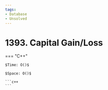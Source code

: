 ```yaml
---
tags:
- Database
- Unsolved
---
```



# 1393. Capital Gain/Loss

=== "C++"

    $Time: O()$

    $Space: O()$

    ```c++
    ```